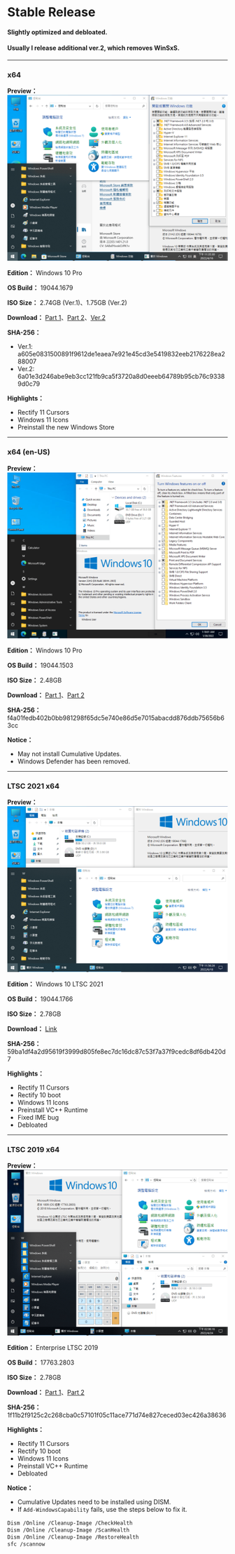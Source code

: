 # Stable Release

#### Slightly optimized and debloated.
#### Usually I release additional ver.2, which removes WinSxS.

----

### x64

**Preview：**
![preview](/preview/19044.1679_220416.png)

**Edition：** Windows 10 Pro

**OS Build：** 19044.1679

**ISO Size：** 2.74GB (Ver.1)、1.75GB (Ver.2)

**Download：** [Part 1](https://github.com/WhatTheBlock/WindowsSimplify/releases/download/w10.220416/19044.1679_220416.part1.rar)、[Part 2](https://github.com/WhatTheBlock/WindowsSimplify/releases/download/w10.220416/19044.1679_220416.part2.rar)、[Ver.2](https://github.com/WhatTheBlock/WindowsSimplify/releases/download/w10.220416/19044.1679_220416-2.iso)

**SHA-256：**
- Ver.1: a605e0831500891f9612de1eaea7e921e45cd3e5419832eeb2176228ea288007
- Ver.2: 6a01e3d246abe9eb3cc121fb9ca5f3720a8d0eeeb64789b95cb76c93389d0c79

**Highlights：**
- Rectify 11 Cursors
- Windows 11 Icons
- Preinstall the new Windows Store

----

### x64 (en-US)

**Preview：**
![preview](/preview/19044.1503_220130.png)

**Edition：** Windows 10 Pro

**OS Build：** 19044.1503

**ISO Size：** 2.48GB

**Download：** [Part 1](https://github.com/WhatTheBlock/WindowsSimplify/releases/download/w10.220130/19044.1503_220130.part1.rar)、[Part 2](https://github.com/WhatTheBlock/WindowsSimplify/releases/download/w10.220130/19044.1503_220130.part2.rar)

**SHA-256：** f4a01fedb402b0bb981298f65dc5e740e86d5e7015abacdd876ddb75656b63cc

**Notice：**
- May not install Cumulative Updates.
- Windows Defender has been removed.

----

### LTSC 2021 x64

**Preview：**
![preview](/preview/LTSC_19044.1766_220619.png)

**Edition：** Windows 10 LTSC 2021

**OS Build：** 19044.1766

**ISO Size：** 2.78GB

**Download：** [Link](https://gmnfuedutw-my.sharepoint.com/:u:/g/personal/40543229_gm_nfu_edu_tw/EWlQQVdEIAJLuaU77LtUutUBI-puchady1aGY0lXJwEPWg?e=Zf6kNC)

**SHA-256：** 59ba1df4a2d95619f3999d805fe8ec7dc16dc87c53f7a37f9cedc8df6db420d7

**Highlights：**
- Rectify 11 Cursors
- Rectify 10 boot
- Windows 11 Icons
- Preinstall VC++ Runtime
- Fixed IME bug
- Debloated

----

### LTSC 2019 x64

**Preview：**
![preview](/preview/LTSC_17763.2803_220424.png)

**Edition：** Enterprise LTSC 2019

**OS Build：** 17763.2803

**ISO Size：** 2.78GB

**Download：** [Part 1](https://github.com/WhatTheBlock/WindowsSimplify/releases/download/ltsc.220424/LTSC_17763.2803_220424.part1.rar)、[Part 2](https://github.com/WhatTheBlock/WindowsSimplify/releases/download/ltsc.220424/LTSC_17763.2803_220424.part2.rar)

**SHA-256：** 1f11b2f9125c2c268cba0c57101f05c11ace771d74e827ceced03ec426a38636

**Highlights：**
- Rectify 11 Cursors
- Rectify 10 boot
- Windows 11 Icons
- Preinstall VC++ Runtime
- Debloated

**Notice：**
- Cumulative Updates need to be installed using DISM.
- If `Add-WindowsCapability` fails, use the steps below to fix it.  
<pre><code>Dism /Online /Cleanup-Image /CheckHealth
Dism /Online /Cleanup-Image /ScanHealth
Dism /Online /Cleanup-Image /RestoreHealth
sfc /scannow</code></pre>
